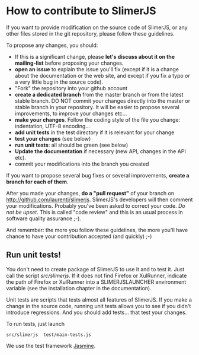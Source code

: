 
How to contribute to SlimerJS
=============================

If you want to provide modification on the source code of SlimerJS, or
any other files stored in the git repository, please follow these guidelines.

To propose any changes, you should:

- If this is a significant change, please **let's discuss about it on the
  mailing-list** before proposing your changes.
- **open an issue** to explain the issue you'll fix (except if it is a change about
  the documentation or the web site, and except if you fix a typo or a very little bug
  in the source code).
- "Fork" the repository into your github account
- **create a dedicated branch** from the master branch or from
  the latest stable branch.
  DO NOT commit your changes directly into the master or stable branch
  in your repository. It will be easier to propose several improvements,
  to improve your changes etc...
- **make your changes**. Follow the coding style of the file you change: indentation,
  UTF-8 encoding...
- **add unit tests** in the test directory if it is relevant for your change
- **test your changes** (see below)
- **run unit tests**: all should be green (see below)
- **Update the documentation** if necessary (new API, changes in the API etc).
- commit your modifications into the branch you created

If you want to propose several bug fixes or several improvements,
**create a branch for each of them**.

After you made your changes, **do a "pull request"** of your branch on
http://github.com/laurentj/slimerjs. SlimerJS's developers will then
comment your modifications. Probably you've been asked to correct
your code. *Do not be upset*. This is called "code review" and this is
an usual process in software quality assurance ;-).

And remember: the more you follow these guidelines, the more you'll have chance
to have your contribution accepted (and quickly) ;-)

Run unit tests!
---------------

You don't need to create package of SlimerJS to use it and to test it.
Just call the script *src/slimerjs*. If it does not find Firefox or XulRunner, indicate
the path of Firefox or XulRunner into a SLIMERJSLAUNCHER environment variable
(see the installation chapter in the documentation).

Unit tests are scripts that tests almost all features of SlimerJS. If you make
a change in the source code, running unit tests allows you to see if you
didn't introduce regressions. And you should add tests... that test your changes.

To run tests, just launch

    src/slimerjs  test/main-tests.js

We use the test framework [Jasmine](http://pivotal.github.io/jasmine/).
